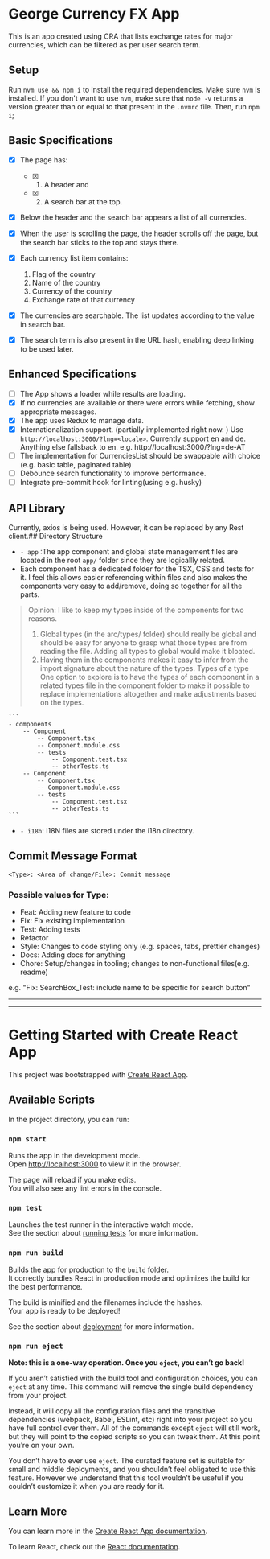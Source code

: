 # George Currency FX App

This is an app created using CRA that lists exchange rates for major currencies, which can be filtered as per user search term.

## Setup

Run `nvm use && npm i` to install the required dependencies. Make sure `nvm` is installed.
If you don't want to use `nvm`, make sure that `node -v` returns a version greater than or equal to that present in the `.nvmrc` file. Then, run `npm i`;

## Basic Specifications

-   [x] The page has:
    -   [x] 1. A header and
    -   [x] 2. A search bar at the top.
-   [x] Below the header and the search bar appears a list of all currencies.
-   [x] When the user is scrolling the page, the header scrolls off the page, but the search bar sticks to the top and stays there.
-   [x] Each currency list item contains:

    1. Flag of the country
    1. Name of the country
    1. Currency of the country
    1. Exchange rate of that currency

-   [x] The currencies are searchable. The list updates according to the value in search bar.
-   [x] The search term is also present in the URL hash, enabling deep linking to be used later.

## Enhanced Specifications

-   [ ] The App shows a loader while results are loading.
-   [x] If no currencies are available or there were errors while fetching, show appropriate messages.
-   [x] The app uses Redux to manage data.
-   [x] Internationalization support. (partially implemented right now. ) Use `http://localhost:3000/?lng=<locale>`. Currently support en and de. Anything else fallsback to en.
        e.g. http://localhost:3000/?lng=de-AT
-   [ ] The implementation for CurrenciesList should be swappable with choice (e.g. basic table, paginated table)
-   [ ] Debounce search functionality to improve performance.
-   [ ] Integrate pre-commit hook for linting(using e.g. husky)

## API Library

Currently, axios is being used. However, it can be replaced by any Rest client.## Directory Structure

-   `- app` :The app component and global state management files are located in the root `app/` folder since they are logicallly related.
-   Each component has a dedicated folder for the TSX, CSS and tests for it. I feel this allows easier referencing within files and also makes the components very easy to add/remove, doing so together for all the parts.

> Opinion: I like to keep my types inside of the components for two reasons.
>
> 1. Global types (in the arc/types/ folder) should really be global and should be easy for anyone to grasp what those types are from reading the file. Adding all types to global would make it bloated.
> 1. Having them in the components makes it easy to infer from the import signature about the nature of the types. Types of a type
>    One option to explore is to have the types of each component in a related types file in the component folder to make it possible to replace implementations altogether and make adjustments based on the types.

    ```
    - components
        -- Component
            -- Component.tsx
            -- Component.module.css
            -- tests
                -- Component.test.tsx
                -- otherTests.ts
        -- Component
            -- Component.tsx
            -- Component.module.css
            -- tests
                -- Component.test.tsx
                -- otherTests.ts
    ```

-   `- i18n`: I18N files are stored under the i18n directory.

## Commit Message Format

`<Type>: <Area of change/File>: Commit message`

### Possible values for Type:

-   Feat: Adding new feature to code
-   Fix: Fix existing implementation
-   Test: Adding tests
-   Refactor
-   Style: Changes to code styling only (e.g. spaces, tabs, prettier changes)
-   Docs: Adding docs for anything
-   Chore: Setup/changes in tooling; changes to non-functional files(e.g. readme)

e.g. "Fix: SearchBox_Test: include name to be specific for search button"

---

---

# Getting Started with Create React App

This project was bootstrapped with [Create React App](https://github.com/facebook/create-react-app).

## Available Scripts

In the project directory, you can run:

### `npm start`

Runs the app in the development mode.\
Open [http://localhost:3000](http://localhost:3000) to view it in the browser.

The page will reload if you make edits.\
You will also see any lint errors in the console.

### `npm test`

Launches the test runner in the interactive watch mode.\
See the section about [running tests](https://facebook.github.io/create-react-app/docs/running-tests) for more information.

### `npm run build`

Builds the app for production to the `build` folder.\
It correctly bundles React in production mode and optimizes the build for the best performance.

The build is minified and the filenames include the hashes.\
Your app is ready to be deployed!

See the section about [deployment](https://facebook.github.io/create-react-app/docs/deployment) for more information.

### `npm run eject`

**Note: this is a one-way operation. Once you `eject`, you can’t go back!**

If you aren’t satisfied with the build tool and configuration choices, you can `eject` at any time. This command will remove the single build dependency from your project.

Instead, it will copy all the configuration files and the transitive dependencies (webpack, Babel, ESLint, etc) right into your project so you have full control over them. All of the commands except `eject` will still work, but they will point to the copied scripts so you can tweak them. At this point you’re on your own.

You don’t have to ever use `eject`. The curated feature set is suitable for small and middle deployments, and you shouldn’t feel obligated to use this feature. However we understand that this tool wouldn’t be useful if you couldn’t customize it when you are ready for it.

## Learn More

You can learn more in the [Create React App documentation](https://facebook.github.io/create-react-app/docs/getting-started).

To learn React, check out the [React documentation](https://reactjs.org/).
